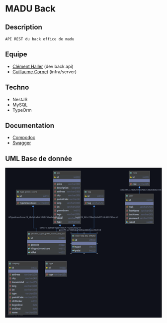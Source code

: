 # MADU Back


## Description
    API REST du back office de madu
    
## Equipe
* [Clément Haller](https://github.com/Telmalk) (dev back api)
* [Guillaume Cornet](https://github.com/vinicel) (infra/server)

## Techno
* NestJS
* MySQL
* TypeOrm

## Documentation
* [Compodoc](http://localhost:8080)
* [Swagger](http://35.180.228.155:3000/api/)

## UML Base de donnée
![Schema Base de donnée](./asset/madu.png)

